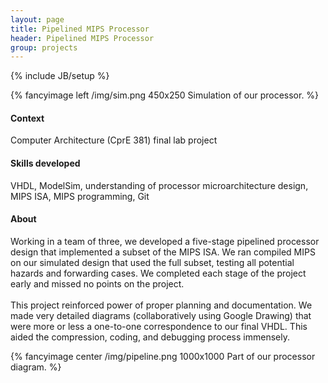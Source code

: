 ```yaml
---
layout: page
title: Pipelined MIPS Processor
header: Pipelined MIPS Processor
group: projects
---
```

{% include JB/setup %}


{% fancyimage left /img/sim.png 450x250 Simulation of our processor. %}
#### Context
Computer Architecture (CprE 381) final lab project
#### Skills developed
VHDL, ModelSim, understanding of processor microarchitecture design, MIPS ISA, MIPS programming, Git

#### About
Working in a team of three, we developed a five-stage pipelined processor design that implemented a subset of the MIPS ISA. We ran compiled MIPS on our simulated design that used the full subset, testing all potential hazards and forwarding cases. We completed each stage of the project early and missed no points on the project.<br /><br />This project reinforced power of proper planning and documentation. We made very detailed diagrams (collaboratively using Google Drawing) that were more or less a one-to-one correspondence to our final VHDL. This aided the compression, coding, and debugging process immensely.

{% fancyimage center /img/pipeline.png 1000x1000 Part of our processor diagram. %}
